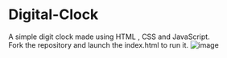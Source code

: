 # Digital-Clock
A simple digit clock made using HTML , CSS and JavaScript.<br>
Fork the repository and launch the index.html to run it.
![image](https://github.com/Mash707/Digital-Clock/assets/114072061/1dd1e3f1-4e28-4f3d-8a96-10087fef3a85)

